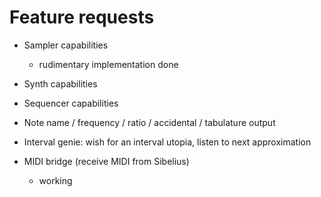 # Feature requests

- Sampler capabilities
  - rudimentary implementation done

- Synth capabilities

- Sequencer capabilities

- Note name / frequency / ratio / accidental / tabulature output

- Interval genie: wish for an interval utopia, listen to next approximation



- MIDI bridge (receive MIDI from Sibelius)
  - working